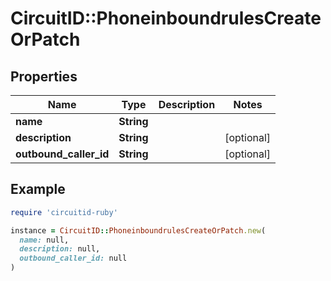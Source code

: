 # CircuitID::PhoneinboundrulesCreateOrPatch

## Properties

| Name | Type | Description | Notes |
| ---- | ---- | ----------- | ----- |
| **name** | **String** |  |  |
| **description** | **String** |  | [optional] |
| **outbound_caller_id** | **String** |  | [optional] |

## Example

```ruby
require 'circuitid-ruby'

instance = CircuitID::PhoneinboundrulesCreateOrPatch.new(
  name: null,
  description: null,
  outbound_caller_id: null
)
```

